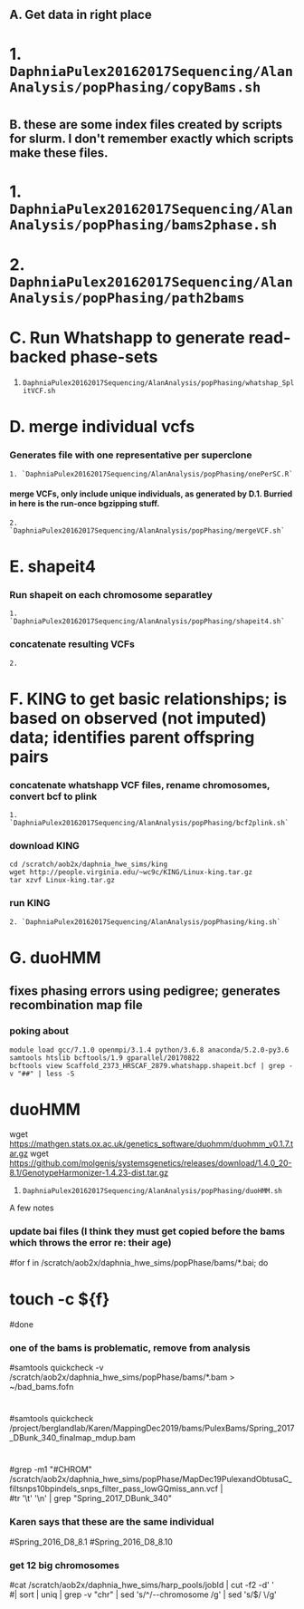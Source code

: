 ## A. Get data in right place
#  1. `DaphniaPulex20162017Sequencing/AlanAnalysis/popPhasing/copyBams.sh`
#
## B. these are some index files created by scripts for slurm. I don't remember exactly which scripts make these files.
#  1. `DaphniaPulex20162017Sequencing/AlanAnalysis/popPhasing/bams2phase.sh`
#  2. `DaphniaPulex20162017Sequencing/AlanAnalysis/popPhasing/path2bams`

# C. Run Whatshapp to generate read-backed phase-sets
  1. `DaphniaPulex20162017Sequencing/AlanAnalysis/popPhasing/whatshap_SplitVCF.sh`

# D. merge individual vcfs
  ### Generates file with one representative per superclone
    1. `DaphniaPulex20162017Sequencing/AlanAnalysis/popPhasing/onePerSC.R`

  #### merge VCFs, only include unique individuals, as generated by D.1. Burried in here is the run-once bgzipping stuff.
    2. `DaphniaPulex20162017Sequencing/AlanAnalysis/popPhasing/mergeVCF.sh`

# E. shapeit4
  ### Run shapeit on each chromosome separatley
    1. `DaphniaPulex20162017Sequencing/AlanAnalysis/popPhasing/shapeit4.sh`

  ### concatenate resulting VCFs
    2.

# F. KING to get basic relationships; is based on observed (not imputed) data; identifies parent offspring pairs
  ### concatenate whatshapp VCF files, rename chromosomes, convert bcf to plink
    1. `DaphniaPulex20162017Sequencing/AlanAnalysis/popPhasing/bcf2plink.sh`

  ### download KING
    cd /scratch/aob2x/daphnia_hwe_sims/king
    wget http://people.virginia.edu/~wc9c/KING/Linux-king.tar.gz
    tar xzvf Linux-king.tar.gz

  ### run KING
    2. `DaphniaPulex20162017Sequencing/AlanAnalysis/popPhasing/king.sh`

# G. duoHMM
  ## fixes phasing errors using pedigree; generates recombination map file


  ### poking about
    module load gcc/7.1.0 openmpi/3.1.4 python/3.6.8 anaconda/5.2.0-py3.6 samtools htslib bcftools/1.9 gparallel/20170822
    bcftools view Scaffold_2373_HRSCAF_2879.whatshapp.shapeit.bcf | grep -v "##" | less -S

# duoHMM
  wget https://mathgen.stats.ox.ac.uk/genetics_software/duohmm/duohmm_v0.1.7.tar.gz
  wget https://github.com/molgenis/systemsgenetics/releases/download/1.4.0_20-8.1/GenotypeHarmonizer-1.4.23-dist.tar.gz

  1. `DaphniaPulex20162017Sequencing/AlanAnalysis/popPhasing/duoHMM.sh`






A few notes

### update bai files (I think they must get copied before the bams which throws the error re: their age)
  #for f in /scratch/aob2x/daphnia_hwe_sims/popPhase/bams/*.bai; do
  #  touch -c ${f}
  #done

### one of the bams is problematic, remove from analysis
  #samtools quickcheck -v /scratch/aob2x/daphnia_hwe_sims/popPhase/bams/*.bam > ~/bad_bams.fofn
  #
  #samtools quickcheck /project/berglandlab/Karen/MappingDec2019/bams/PulexBams/Spring_2017_DBunk_340_finalmap_mdup.bam
  #
  #grep -m1 "#CHROM" /scratch/aob2x/daphnia_hwe_sims/popPhase/MapDec19PulexandObtusaC_filtsnps10bpindels_snps_filter_pass_lowGQmiss_ann.vcf | \
  #tr '\t' '\n' | grep "Spring_2017_DBunk_340"

### Karen says that these are the same individual
  #Spring_2016_D8_8.1
  #Spring_2016_D8_8.10

### get 12 big chromosomes
#cat /scratch/aob2x/daphnia_hwe_sims/harp_pools/jobId | cut -f2 -d' ' \
#| sort | uniq | grep -v "chr" | sed 's/^/--chromosome /g' | sed 's/$/ \\/g'
